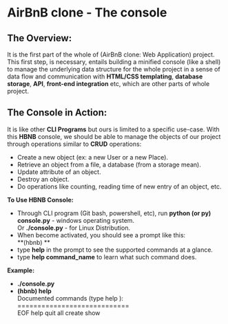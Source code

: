 # AirBnB clone - The console

## The Overview:
It is the first part of the whole of (AirBnB clone: Web Application) project. This first step, is necessary, entails building a minified console (like a shell) to manage the underlying data structure for the whole project in a sense of data flow and communication with **HTML/CSS templating**, **database storage**, **API**, **front-end integration** etc, which are other parts of whole project.  
## The Console in Action:
It is like other **CLI Programs** but ours is limited to a specific use-case. With this **HBNB** console, we should be able to manage the objects of our project through operations similar to **CRUD** operations:
* Create a new object (ex: a new User or a new Place).
* Retrieve an object from a file, a database (from a storage mean).
* Update attribute of an object.
* Destroy an object.
* Do operations like counting, reading time of new entry of an object, etc.  

**To Use HBNB Console:**  
* Through CLI program (Git bash, powershell, etc), run **python (or py) console.py** - windows operating system.  
Or **./console.py** - for Linux Distribution.
* When become activated, you should see a prompt like this:  
**(hbnb) **
* type **help** in the prompt to see the supported commands at a glance.
* type **help command_name** to learn what such command does.  

**Example:**  
* **./console.py**
* **(hbnb) help**  
Documented commands (type help <topic>):  
============================   
EOF help quit all create show 
